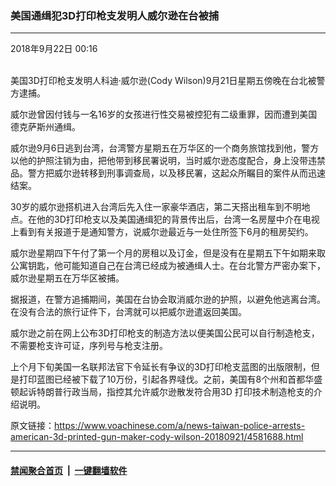 ### 美国通缉犯3D打印枪支发明人威尔逊在台被捕
------------------------

<div class="published">
 <span class="date" title="中国时间">
  <time datetime="2018-09-22T00:16:07+08:00">
   2018年9月22日 00:16
  </time>
 </span>
</div>
<br/>
<div class="wsw">
 <p>
  美国3D打印枪支发明人科迪·威尔逊(Cody Wilson)9月21日星期五傍晚在台北被警方逮捕。
 </p>
 <p>
  威尔逊曾因付钱与一名16岁的女孩进行性交易被控犯有二级重罪，因而遭到美国德克萨斯州通缉。
 </p>
 <p>
  威尔逊9月6日逃到台湾，台湾警方星期五在万华区的一个商务旅馆找到他，警方以他的护照注销为由，把他带到移民署说明，当时威尔逊态度配合，身上没带违禁品。警方把威尔逊转移到刑事调查局，以及移民署，这起众所瞩目的案件从而迅速结案。
 </p>
 <p>
  30岁的威尔逊搭机进入台湾后先入住一家豪华酒店，第二天搭出租车到不明地点。在他的3D打印枪支以及美国通缉犯的背景传出后，台湾一名房屋中介在电视上看到有关报道于是通知警方，说威尔逊最近与一处住所签下6月的租房契约。
 </p>
 <p>
  威尔逊星期四下午付了第一个月的房租以及订金，但是没有在星期五下午如期来取公寓钥匙，他可能知道自己在台湾已经成为被通缉人士。在台北警方严密办案下，威尔逊星期五在万华区被捕。
 </p>
 <div>
  <p>
   据报道，在警方追捕期间，美国在台协会取消威尔逊的护照，以避免他逃离台湾。在没有合法的旅行证件下，台湾就可以把威尔逊遣返回美国。
  </p>
 </div>
 <p>
  威尔逊之前在网上公布3D打印枪支的制造方法以便美国公民可以自行制造枪支，不需要枪支许可证，序列号与枪支注册。
 </p>
 <p>
  上个月下旬美国一名联邦法官下令延长有争议的3D打印枪支蓝图的出版限制，但是打印蓝图已经被下载了10万份，引起各界噠伐。之前，美国有8个州和首都华盛顿起诉特朗普行政当局，指控其允许威尔逊散发符合用3D 打印技术制造枪支的介绍说明。
 </p>
</div>

原文链接：https://www.voachinese.com/a/news-taiwan-police-arrests-american-3d-printed-gun-maker-cody-wilson-20180921/4581688.html


------------------------
#### [禁闻聚合首页](https://github.com/gfw-breaker/banned-news/blob/master/README.md) &nbsp;|&nbsp;  [一键翻墙软件](https://github.com/gfw-breaker/nogfw/blob/master/README.md)